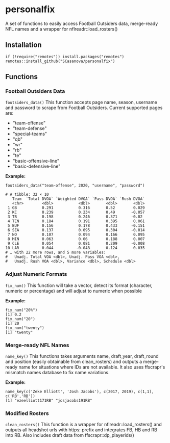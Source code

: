 # personalfix

A set of functions to easily access Football Outsiders data, merge-ready
NFL names and a wrapper for nflreadr::load_rosters()

## Installation

```{r eval = FALSE}
if (!require("remotes")) install.packages("remotes")
remotes::install_github("SCasanova/personalfix")
```

## Functions

### Football Outsiders Data
`foutsiders_data()`
This function accepts page name, season, username and password to scrape from 
Football Outsiders. 
Current supported pages are:

  * "team-offense"
  * "team-defense"
  * "special-teams"
  * "qb"
  * "wr"
  * "rb"
  * "te"
  * "basic-offensive-line"
  * "basic-defensive-line"

**Example:**
```{r}
foutsiders_data("team-offense", 2020, "username", "password")

# A tibble: 32 × 10
   Team  `Total DVOA` `Weighted DVOA` `Pass DVOA` `Rush DVOA`
   <chr>        <dbl>           <dbl>       <dbl>       <dbl>
 1 GB           0.291           0.316       0.52        0.029
 2 KC           0.239           0.234       0.49       -0.057
 3 TB           0.198           0.246       0.371      -0.02 
 4 TEN          0.184           0.191       0.395       0.061
 5 BUF          0.156           0.178       0.433      -0.151
 6 SEA          0.137           0.095       0.304      -0.014
 7 NO           0.107           0.094       0.166       0.095
 8 MIN          0.063           0.06        0.188       0.007
 9 CLE          0.054           0.081       0.209      -0.008
10 LAR          0.044          -0.048       0.124       0.035
# … with 22 more rows, and 5 more variables:
#   Unadj. Total VOA <dbl>, Unadj. Pass VOA <dbl>,
#   Unadj. Rush VOA <dbl>, Variance <dbl>, Schedule <dbl>
```

### Adjust Numeric Formats
`fix_num()`
This function will take a vector, detect its format (character, numeric or percentage) and will adjust to numeric when possible

**Example:**
```{r}
fix_num("20%")
[1] 0.2
fix_num("20")
[1] 20
fix_num("twenty")
[1] "twenty"
```
### Merge-ready NFL Names
 `name_key()`
This functions takes arguments name, draft_year, draft_round and position 
(easily obtainable from clean_rosters) and outputs a merge-ready name for 
situations where IDs are not available. It also uses ffscrapr's mismatch names
database to fix name variations.

**Example:**
```{r}
name_key(c('Zeke Elliott', 'Josh Jacobs'), c(2017, 2019), c(1,1), c('RB','RB'))
[1] "ezeelliott171RB" "josjacobs191RB" 
```


### Modified Rosters
`clean_rosters()`
This function is a wrapper for nflreadr::load_rosters() and outputs all
headshot urls with https: prefix and integrates FB, HB and RB into RB.
Also includes draft data from ffscrapr::dp_playerids()


